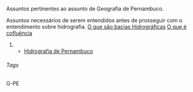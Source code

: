 Assuntos pertinentes ao assunto de Geografia de Pernambuco. 

Assuntos necessários de serem entendidos antes de prosseguir com o entendimento sobre hidrografia. 
	[O que são bacias Hidrográficas](Bacia_Hidrográfica)
	[O que é cofluência](co_fluencia.md) 

1. - [Hidrografia de Pernambuco](Hidrografia_de_Pernambuco.md) 


###### Tags 
G-PE